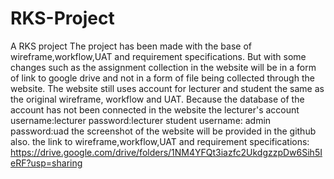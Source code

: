 # RKS-Project
A RKS project 
The project has been made with the base of wireframe,workflow,UAT and requirement specifications.
But with some changes such as the assignment collection in the website will be in a form of link to google drive and not in a form of file being collected through the website.
The website still uses account for lecturer and student the same as the original wireframe, workflow and UAT.
Because the database of the account has not been connected in the website the lecturer's account username:lecturer password:lecturer
student username: admin password:uad
the screenshot of the website will be provided in the github also.
the link to wireframe,workflow,UAT and requirement specifications: 
https://drive.google.com/drive/folders/1NM4YFQt3iazfc2UkdgzzpDw6Sih5IeRF?usp=sharing


